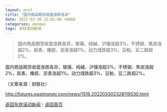 ```yaml
---
layout: post
title: "国内商品期货收盘涨跌各异"
date: 2022-03-30 15:01:06 +0800
categories: emnews
tags: 东财滚动新闻
---
```

> 国内商品期货收盘涨跌各异，玻璃、纯碱、沪镍涨超3%，不锈钢、焦炭涨超2%，尿素、橡胶、沥青涨超1%。动力煤跌超3%，豆粕、豆二跌超2%。

<p>国内商品期货收盘涨跌各异，玻璃、纯碱、沪镍涨超3%，不锈钢、焦炭涨超2%，尿素、橡胶、沥青涨超1%。动力煤跌超3%，豆粕、豆二跌超2%。</p><p class="em_media">（文章来源：财联社）</p>

<http://futures.eastmoney.com/news/1516,202203302328119530.html>

[返回东财滚动新闻](//finews.withounder.com/emnews/)｜[返回首页](//finews.withounder.com/)